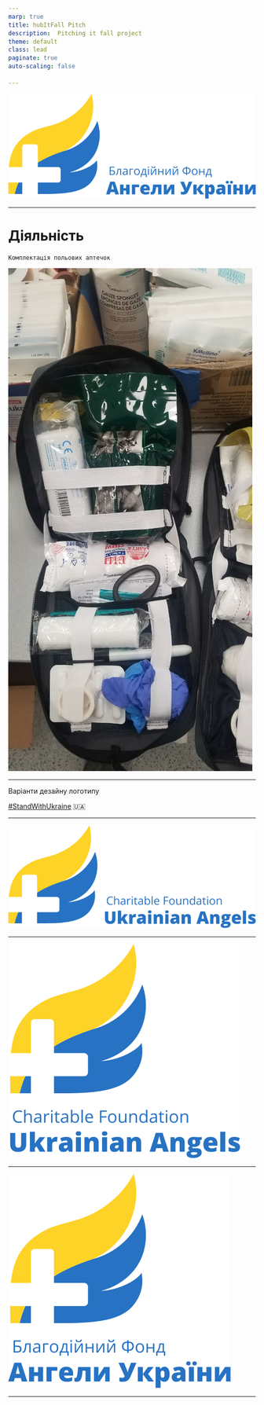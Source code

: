 ```yaml
---
marp: true
title: hubItFall Pitch
description:  Pitching it fall project
theme: default	 
class: lead 
paginate: true
auto-scaling: false

---
```

<!-- theme:  uncover -->

![bg w:55%](res/Logo_UA_rectangle.svg?text=A)


---
# Діяльність

`Комплектація польових аптечок`


![bg right h:100%](res/Medkit2.jpg?text=A)

--- 

Варіанти дезайну логотипу

[#StandWithUkraine]() :ukraine:
___

![bg down w:50%](res/Logo_EN_rectangle.svg)

---


![bg  h:50%](res/Logo_En_square.svg?text=A)


---

![bg  h:50%](res/Logo_UA_square.svg?text=A)

---
